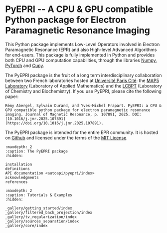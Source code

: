 # PyEPRI -- A CPU & GPU compatible Python package for Electron Paramagnetic Resonance Imaging

This Python package implements Low-Level Operators involved in
Electron Paramagnetic Resonance (EPR) and also High-level Advanced
Algorithms for end-users. This package is fully implemented in Python
and provides both CPU and GPU computation capabilities, through the
libraries [Numpy](https://numpy.org/), [PyTorch](https://pytorch.org/)
and [Cupy](https://cupy.dev/). 

The PyEPRI package is the fruit of a long term interdisciplinary
collaboration between two French laboratories hosted at [Université
Paris Cité](https://u-paris.fr/): the [MAP5
Laboratory](https://map5.mi.parisdescartes.fr/) (Laboratory of Applied
Mathematics) and the
[LCBPT](https://lcbpt.biomedicale.parisdescartes.fr/) (Laboratory of
Chemistry and Biochemistry). If you use PyEPRI, please cite the
following paper:

```{container} PyEPRIcitation
Rémy Abergel, Sylvain Durand, and Yves-Michel Frapart. PyEPRI: a CPU & GPU compatible python package for electron paramagnetic resonance imaging. Journal of Magnetic Resonance, p. 107891, 2025. DOI: [10.1016/j.jmr.2025.107891](https://doi.org/10.1016/j.jmr.2025.107891).
```

The PyEPRI package is intended for the entire EPR community. It is
hosted on [Github](https://github.com/remy-abergel/pyepri) and
licensed under the terms of the [MIT
License](https://github.com/remy-abergel/pyepri/blob/main/LICENSE).

```{toctree}
:maxdepth: 2
:caption: The PyEPRI package
:hidden:

installation
definitions
API documentation <autoapi/pyepri/index>
acknowledgments
references
```

```{toctree}
:maxdepth: 2
:caption: Tutorials & Examples
:hidden:
	
_gallery/getting_started/index
_gallery/filtered_back_projection/index
_gallery/tv_regularization/index
_gallery/sources_separation/index
_gallery/core/index
```
